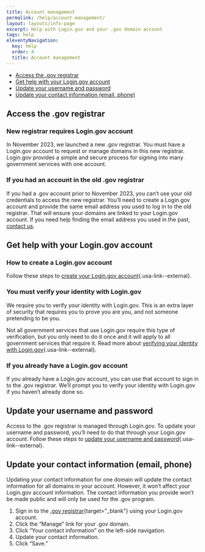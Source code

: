 ```yaml
---
title: Account management
permalink: /help/account-management/
layout: layouts/info-page
excerpt: Help with Login.gov and your .gov domain account
tags: help
eleventyNavigation:
  key: help
  order: 4
  title: Account management
---
```

 
- [Access the .gov registrar](#access-the-.gov-registrar)
- [Get help with your Login.gov account](#get-help-with-your-login.gov-account)
- [Update your username and password](#update-your-username-and-password)
- [Update your contact information (email, phone)](#update-your-contact-information-(email%2C-phone))

## Access the .gov registrar

### New registrar requires Login.gov account

In November 2023, we launched a new .gov registrar. You must have a Login.gov account to request or manage domains in this new registrar. Login.gov provides a simple and secure process for signing into many government services with one account. 

### If you had an account in the old .gov registrar

If you had a .gov account prior to November 2023, you can’t use your old credentials to access the new registrar. You’ll need to create a Login.gov account and provide the same email address you used to log in to the old registrar. That will ensure your domains are linked to your Login.gov account. 
If you need help finding the email address you used in the past, [contact us](../contact/).

## Get help with your Login.gov account

### How to create a Login.gov account

Follow these steps to [create your Login.gov account](https://login.gov/help/get-started/create-your-account/){.usa-link--external}.

### You must verify your identity with Login.gov

We require you to verify your identity with Login.gov. This is an extra layer of security that requires you to prove you are you, and not someone pretending to be you. 

Not all government services that use Login.gov require this type of verification, but you only need to do it once and it will apply to all government services that require it. Read more about [verifying your identity with Login.gov](https://login.gov/help/verify-your-identity/how-to-verify-your-identity/){.usa-link--external}. 

### If you already have a Login.gov account

If you already have a Login.gov account, you can use that account to sign in to the .gov registrar. We’ll prompt you to verify your identity with Login.gov if you haven’t already done so. 

## Update your username and password

Access to the .gov registrar is managed through Login.gov. To update your username and password, you’ll need to do that through your Login.gov account. Follow these steps to [update your username and password](https://www.login.gov/help/manage-your-account/change-your-password/){.usa-link--external}.

## Update your contact information (email, phone)

Updating your contact information for one domain will update the contact information for all domains in your account. However, it won’t affect your Login.gov account information.
The contact information you provide won’t be made public and will only be used for the .gov program.

1. Sign in to the [.gov registrar](https://manage.get.gov){target="_blank"} using your Login.gov account.
3. Click the “Manage” link for your .gov domain.
4. Click “Your contact information” on the left-side navigation.
5. Update your contact information.
6. Click “Save.”

 




